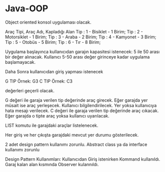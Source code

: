 # Java-OOP
 
Object oriented konsol uygulaması olacak.

Araç Tipi, Araç Adı, Kapladığı Alan
Tip : 1 - Bisiklet  - 1 Birim;
Tip : 2 - Motorsiklet - 1 Birim;
Tip : 3 - Araba - 2 Birim;
Tip : 4 - Kamyonet - 3 Birim;
Tip : 5 - Otobüs - 5 Birim;
Tip : 6 - Tır -  8 Birim;

Uygulama başlayınca kullanıcıdan garajın kapasitesi istenecek: 5 ile 50 arası bir değer alınacak. Kullanıcı 5-50 arası değer girinceye kadar uygulama başlamayacak.

Daha Sonra kullanıcıdan giriş yapması istenecek

G TIP Örnek: G3
C TIP Örnek: C3

değerleri geçerli olacak.

G değeri ile garaja verilen tip değerinde araç girecek. Eğer garajda yer müsait ise araç yerleşecek. Kullanıcı bilgilendirilecek. Yer yoksa kullanıcıya hata mesajı verilecek.
C değeri ile garaja verilen tip değerinde araç cıkacak. Eğer garajda o tipte araç yoksa kullanıcı uyarılacak.

LIST komutu ile garajdaki araçlar listelenecek.

Her giriş ve her çıkışta garajdaki mevcut yer durumu gösterilecek.

2 adet design pattern kullanımı zorunlu.
Abstract class ya da interface kullanımı zorunlu

Design Pattern Kullanımları:
Kullanıcıdan Giriş istenirken Kommand kullanıldı.
Garaj kalan alan kısmında Observer kulannıldı.
